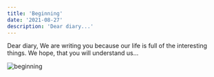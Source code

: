 ```yaml
---
title: 'Beginning'
date: '2021-08-27'
description: 'Dear diary...'
---
```


Dear diary, We are writing you because our life is full of the interesting things. We hope, that you will understand us...

![beginning](https://scontent.frix2-1.fna.fbcdn.net/v/t1.6435-9/189880893_2075333682636220_4861886936804829409_n.jpg?_nc_cat=110&ccb=1-5&_nc_sid=8bfeb9&_nc_ohc=0PLx8TdHbNsAX-P7ZzJ&_nc_ht=scontent.frix2-1.fna&oh=fe33d583e1eeb2bac835979d180b80f8&oe=61554021 'Beginning')
